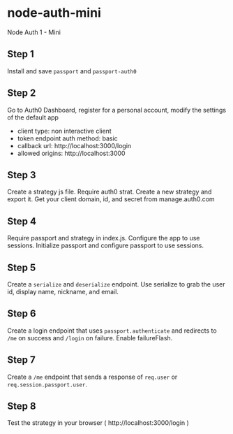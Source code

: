 # node-auth-mini
Node Auth 1 - Mini

## Step 1

Install and save `passport` and `passport-auth0`

## Step 2

Go to Auth0 Dashboard, register for a personal account, modify the settings of the default app

* client type: non interactive client
* token endpoint auth method: basic
* callback url: http://localhost:3000/login
* allowed origins: http://localhost:3000

## Step 3

Create a strategy js file. Require auth0 strat. Create a new strategy and export it. Get your client domain, id, and secret from manage.auth0.com

## Step 4

Require passport and strategy in index.js. Configure the app to use sessions. Initialize passport and configure passport to use sessions.

## Step 5

Create a `serialize` and `deserialize` endpoint. Use serialize to grab the user id, display name, nickname, and email.

## Step 6

Create a login endpoint that uses `passport.authenticate` and redirects to `/me` on success and `/login` on failure. Enable failureFlash.

## Step 7

Create a `/me` endpoint that sends a response of `req.user` or `req.session.passport.user`.

## Step 8

Test the strategy in your browser ( http://localhost:3000/login )



